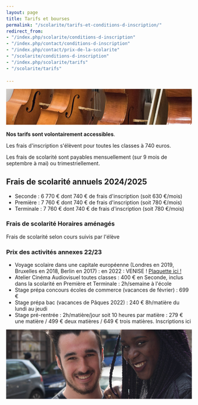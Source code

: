 ```yaml
---
layout: page
title: Tarifs et bourses
permalink: "/scolarite/tarifs-et-conditions-d-inscription/"
redirect_from:
- "/index.php/scolarite/conditions-d-inscription"
- "/index.php/contact/conditions-d-inscription"
- "/index.php/contact/prix-de-la-scolarite"
- "/scolarite/conditions-d-inscription"
- "/index.php/scolarite/tarifs"
- "/scolarite/tarifs"

---
```

![Prix de la scolarité - Ecole Saint-John Perse](/images/musique.jpg)

**Nos tarifs sont volontairement accessibles**.

Les frais d'inscription s'élèvent pour toutes les classes à 740 euros.

Les frais de scolarité sont payables mensuellement (sur 9 mois de septembre à mai) ou trimestriellement.

## Frais de scolarité annuels 2024/2025

- Seconde : 6 770 € dont 740 € de frais d'inscription (soit 630 €/mois)
- Première : 7 760 € dont 740 € de frais d'inscription (soit 780 €/mois)
- Terminale : 7 760 € dont 740 € de frais d'inscription (soit 780 €/mois)

### Frais de scolarité Horaires aménagés

Frais de scolarité selon cours suivis par l'élève

### Prix des activités annexes 22/23

* Voyage scolaire dans une capitale européenne (Londres en 2019, Bruxelles en 2018, Berlin en 2017) : en 2022 : VENISE ! [Plaquette ici !](/uploads/voyage-a-venise-oct-22-plaquette.pdf)
* Atelier Cinéma Audiovisuel toutes classes : 400 € en Seconde, inclus dans la scolarité en Première et Terminale : 2h/semaine à l'école
* Stage prépa concours écoles de commerce (vacances de février) : 699 €
* Stage prépa bac (vacances de Pâques 2022) : 240 € 8h/matière du lundi au jeudi
* Stage pré-rentrée : 2h/matière/jour soit 10 heures par matière : 279 € une matière / 499 € deux matières / 649 € trois matières. Inscriptions ici  

![Conditions d'inscription - Ecole Saint-John Perse](/images/deux-etudiants.jpg)
